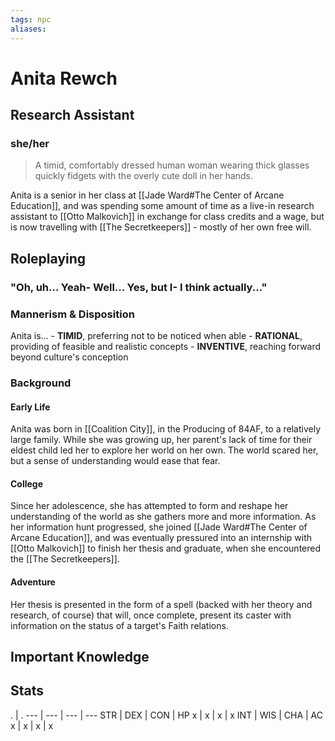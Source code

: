 ```yaml
---
tags: npc
aliases:
---
```

# Anita Rewch
## Research Assistant
### she/her

> A timid, comfortably dressed human woman wearing thick glasses quickly fidgets with the overly cute doll in her hands.

Anita is a senior in her class at [[Jade Ward#The Center of Arcane Education]], and was spending some amount of time as a live-in research assistant to [[Otto Malkovich]] in exchange for class credits and a wage, but is now travelling with [[The Secretkeepers]] - mostly of her own free will.

## Roleplaying
### "Oh, uh... Yeah- Well... Yes, but I- I think actually..."

### Mannerism & Disposition
Anita is...
	- **TIMID**, preferring not to be noticed when able
	- **RATIONAL**, providing of feasible and realistic concepts
	- **INVENTIVE**, reaching forward beyond culture's conception

### Background
#### Early Life

Anita was born in [[Coalition City]], in the Producing of 84AF, to a relatively large family. While she was growing up, her parent's lack of time for their eldest child led her to explore her world on her own. The world scared her, but a sense of understanding would ease that fear. 

#### College
Since her adolescence, she has attempted to form and reshape her understanding of the world as she gathers more and more information. As her information hunt progressed, she joined [[Jade Ward#The Center of Arcane Education]], and was eventually pressured into an internship with [[Otto Malkovich]] to finish her thesis and graduate, when she encountered the [[The Secretkeepers]].

#### Adventure
Her thesis is presented in the form of a spell (backed with her theory and research, of course) that will, once complete, present its caster with information on the status of a target's Faith relations.

## Important Knowledge


## Stats
. | . 
--- | --- | --- | ---
STR | DEX | CON | HP
x | x | x | x
INT | WIS | CHA | AC
x | x | x | x